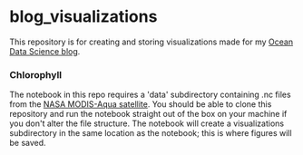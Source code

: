 # blog_visualizations
This repository is for creating and storing visualizations made for my [Ocean Data Science blog](https://oceandatascience.medium.com/).

### Chlorophyll
The notebook in this repo requires a 'data' subdirectory containing .nc files from the [NASA MODIS-Aqua satellite](https://neo.sci.gsfc.nasa.gov/view.php?datasetId=MY1DMM_CHLORA&date=2019-02-01). You should be able to clone this repository and run the notebook straight out of the box on your machine if you don't alter the file structure. The notebook will create a visualizations subdirectory in the same location as the notebook; this is where figures will be saved. 

